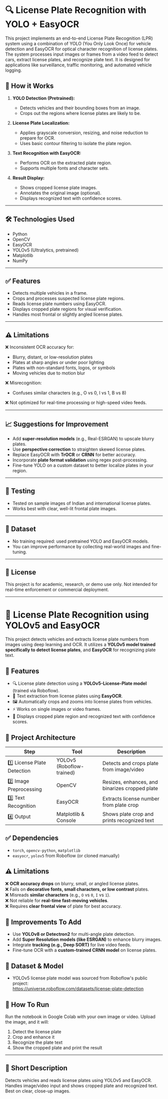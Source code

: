 # 🔍 License Plate Recognition with YOLO + EasyOCR

This project implements an end-to-end License Plate Recognition (LPR) system using a combination of YOLO (You Only Look Once) for vehicle detection and EasyOCR for optical character recognition of license plates. The system processes input images or frames from a video feed to detect cars, extract license plates, and recognize plate text. It is designed for applications like surveillance, traffic monitoring, and automated vehicle logging.

## 🚀 How it Works

1. **YOLO Detection (Pretrained):**
   - Detects vehicles and their bounding boxes from an image.
   - Crops out the regions where license plates are likely to be.

2. **License Plate Localization:**
   - Applies grayscale conversion, resizing, and noise reduction to prepare for OCR.
   - Uses basic contour filtering to isolate the plate region.

3. **Text Recognition with EasyOCR:**
   - Performs OCR on the extracted plate region.
   - Supports multiple fonts and character sets.

4. **Result Display:**
   - Shows cropped license plate images.
   - Annotates the original image (optional).
   - Displays recognized text with confidence scores.

---

## 🛠️ Technologies Used

- Python
- OpenCV
- EasyOCR
- YOLOv5 (Ultralytics, pretrained)
- Matplotlib
- NumPy

---

## ✅ Features

- Detects multiple vehicles in a frame.
- Crops and processes suspected license plate regions.
- Reads license plate numbers using EasyOCR.
- Displays cropped plate regions for visual verification.
- Handles most frontal or slightly angled license plates.

---

## ⚠️ Limitations

❌ Inconsistent OCR accuracy for:
- Blurry, distant, or low-resolution plates  
- Plates at sharp angles or under poor lighting  
- Plates with non-standard fonts, logos, or symbols  
- Moving vehicles due to motion blur

❌ Misrecognition:
- Confuses similar characters (e.g., O vs 0, I vs 1, B vs 8)

❌ Not optimized for real-time processing or high-speed video feeds.

---

## 📈 Suggestions for Improvement

- Add **super-resolution models** (e.g., Real-ESRGAN) to upscale blurry plates.
- Use **perspective correction** to straighten skewed license plates.
- Replace EasyOCR with **TrOCR** or **CRNN** for better accuracy.
- Incorporate **plate format validation** using regex post-processing.
- Fine-tune YOLO on a custom dataset to better localize plates in your region.

---

## 🧪 Testing

- Tested on sample images of Indian and international license plates.
- Works best with clear, well-lit frontal plate images.

---

## 📂 Dataset

- No training required: used pretrained YOLO and EasyOCR models.
- You can improve performance by collecting real-world images and fine-tuning.

---

## 📌 License

This project is for academic, research, or demo use only. Not intended for real-time enforcement or commercial deployment.

---

# 🚗 License Plate Recognition using YOLOv5 and EasyOCR

This project detects vehicles and extracts license plate numbers from images using deep learning and OCR. It utilizes a **YOLOv5 model trained specifically to detect license plates**, and **EasyOCR** for recognizing plate text.

## 📌 Features
- 🔍 License plate detection using a **YOLOv5-License-Plate model** (trained via Roboflow).
- 🧠 Text extraction from license plates using **EasyOCR**.
- 🖼️ Automatically crops and zooms into license plates from vehicles.
- ⚡ Works on single images or video frames.
- 💬 Displays cropped plate region and recognized text with confidence scores.

## 🧠 Project Architecture

| Step | Tool | Description |
|------|------|-------------|
| 1️⃣ License Plate Detection | YOLOv5 (Roboflow-trained) | Detects and crops plate from image/video |
| 2️⃣ Image Preprocessing | OpenCV | Resizes, enhances, and binarizes cropped plate |
| 3️⃣ Text Recognition | EasyOCR | Extracts license number from plate crop |
| 4️⃣ Output | Matplotlib & Console | Shows plate crop and prints recognized text |


## ✅ Dependencies

- `torch`, `opencv-python`, `matplotlib`
- `easyocr`, `yolov5` from Roboflow (or cloned manually)

## ⚠️ Limitations

❌ **OCR accuracy drops** on blurry, small, or angled license plates.  
❌ Fails on **decorative fonts, small characters, or low contrast** plates.  
❌ Misreads **similar characters** (e.g., `O` vs `0`, `I` vs `1`).  
❌ Not reliable for **real-time fast-moving vehicles**.  
❌ Requires **clear frontal view** of plate for best accuracy.

## 🔧 Improvements To Add

- Use **YOLOv8 or Detectron2** for multi-angle plate detection.
- Add **Super Resolution models (like ESRGAN)** to enhance blurry images.
- Integrate **tracking (e.g., Deep SORT)** for live video feeds.
- Fine-tune OCR with a **custom-trained CRNN model** on license plates.

## 📁 Dataset & Model

- YOLOv5 license plate model was sourced from Roboflow's public project:  
  https://universe.roboflow.com/datasets/license-plate-detection

## 🚀 How To Run

Run the notebook in Google Colab with your own image or video. Upload the image, and it will:
1. Detect the license plate
2. Crop and enhance it
3. Recognize the plate text
4. Show the cropped plate and print the result

---

## 📌 Short Description

Detects vehicles and reads license plates using YOLOv5 and EasyOCR. Handles image/video input and shows cropped plate and recognized text. Best on clear, close-up images.



